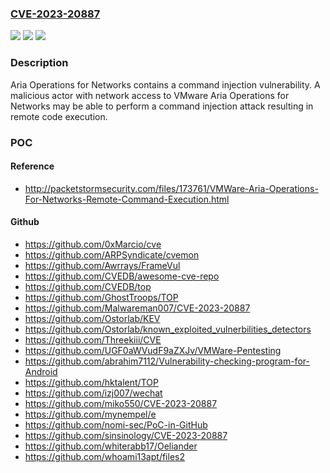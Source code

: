### [CVE-2023-20887](https://cve.mitre.org/cgi-bin/cvename.cgi?name=CVE-2023-20887)
![](https://img.shields.io/static/v1?label=Product&message=Aria%20Operations%20for%20Networks%20(Formerly%20vRealize%20Network%20Insight)&color=blue)
![](https://img.shields.io/static/v1?label=Version&message=%3D%20Aria%20Operations%20for%20Networks%20(Formerly%20vRealize%20Network%20Insight)%206.x%20&color=brighgreen)
![](https://img.shields.io/static/v1?label=Vulnerability&message=Networks%20Command%20Injection%20Vulnerability&color=brighgreen)

### Description

Aria Operations for Networks contains a command injection vulnerability. A malicious actor with network access to VMware Aria Operations for Networks may be able to perform a command injection attack resulting in remote code execution.

### POC

#### Reference
- http://packetstormsecurity.com/files/173761/VMWare-Aria-Operations-For-Networks-Remote-Command-Execution.html

#### Github
- https://github.com/0xMarcio/cve
- https://github.com/ARPSyndicate/cvemon
- https://github.com/Awrrays/FrameVul
- https://github.com/CVEDB/awesome-cve-repo
- https://github.com/CVEDB/top
- https://github.com/GhostTroops/TOP
- https://github.com/Malwareman007/CVE-2023-20887
- https://github.com/Ostorlab/KEV
- https://github.com/Ostorlab/known_exploited_vulnerbilities_detectors
- https://github.com/Threekiii/CVE
- https://github.com/UGF0aWVudF9aZXJv/VMWare-Pentesting
- https://github.com/abrahim7112/Vulnerability-checking-program-for-Android
- https://github.com/hktalent/TOP
- https://github.com/izj007/wechat
- https://github.com/miko550/CVE-2023-20887
- https://github.com/mynempel/e
- https://github.com/nomi-sec/PoC-in-GitHub
- https://github.com/sinsinology/CVE-2023-20887
- https://github.com/whiterabb17/Oeliander
- https://github.com/whoami13apt/files2

